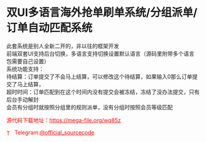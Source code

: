 # 双UI多语言海外抢单刷单系统/分组派单/订单自动匹配系统

此套系统是别人全新二开的，非以往的框架开发<br>前端双套UI支持后台切换，多语言支持切换设置默认语言（源码里附带多个语言包需要自己设置）<br>系统功能支持：<br>待结算：订单提交了不会马上结算，可以修改这个待结算，如果输入0那么订单提交了马上结算，<br>超时时间：订单匹配到在这个时间内没有提交会被冻结，冻结了没办法提交，只有后台手动解封<br>会员有分组时就按照分组里的规则派单，没有分组时按照会员等级匹配<br>


<p style="color: red;">源代码下载地址：<a href="https://mega-file.org/wq85z" style="color: red;">https://mega-file.org/wq85z</a></p><p style="color: red;"><img src="https://cdn-icons-png.flaticon.com/512/2111/2111646.png" alt="Telegram Icon" style="width: 16px; vertical-align: middle; margin-right: 5px;">Telegram:<a href="https://t.me/official_sourcecode" style="color: red;">@official_sourcecode</a></p>
